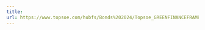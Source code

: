 ```yaml
---
title: 
url: https://www.topsoe.com/hubfs/Bonds%202024/Topsoe_GREENFINANCEFRAMEWORK%202024%20Final.pdf
---
```


